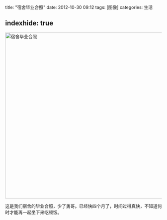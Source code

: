 title:  "宿舍毕业合照"
date:  2012-10-30 09:12
tags: [图像]
categories: 生活

indexhide: true
---
<p><img src="http://m3.img.libdd.com/farm5/2012/1029/22/06E9A1D5809453C8B016F229A4C020BC5BF3E0B62D418_800_533.jpg" alt="宿舍毕业合照" width="800" height="533" /></p>
<p>这是我们宿舍的毕业合照，少了勇哥。已经快四个月了，时间过得真快，不知道何时才能再一起坐下来吃顿饭。</p>